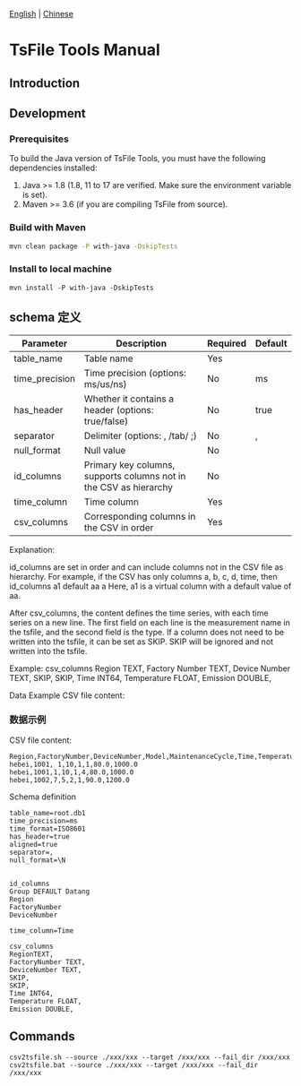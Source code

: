 <!--

    Licensed to the Apache Software Foundation (ASF) under one
    or more contributor license agreements.  See the NOTICE file
    distributed with this work for additional information
    regarding copyright ownership.  The ASF licenses this file
    to you under the Apache License, Version 2.0 (the
    "License"); you may not use this file except in compliance
    with the License.  You may obtain a copy of the License at

        http://www.apache.org/licenses/LICENSE-2.0

    Unless required by applicable law or agreed to in writing,
    software distributed under the License is distributed on an
    "AS IS" BASIS, WITHOUT WARRANTIES OR CONDITIONS OF ANY
    KIND, either express or implied.  See the License for the
    specific language governing permissions and limitations
    under the License.

-->

[English](./README.md) | [Chinese](./README-zh.md)
# TsFile Tools Manual
## Introduction

## Development

### Prerequisites

To build the Java version of TsFile Tools, you must have the following dependencies installed:

1. Java >= 1.8 (1.8, 11 to 17 are verified. Make sure the environment variable is set).
2. Maven >= 3.6 (if you are compiling TsFile from source).

### Build with Maven

```sh
mvn clean package -P with-java -DskipTests
```

### Install to local machine

```
mvn install -P with-java -DskipTests
```

## schema 定义
| Parameter             | Description                      | Required | Default  |
|----------------|--------------------------|----------|------|
| table_name     | Table name                       | Yes      |      |
| time_precision | Time precision (options: ms/us/ns) | No       | ms   |
| has_header     | Whether it contains a header (options: true/false) | No       | true |
| separator      | Delimiter (options: , /tab/ ;)    | No        | ,    |
| null_format    | Null value                       | No        |    |
| id_columns     | Primary key columns, supports columns not in the CSV as hierarchy     | No        |      |
| time_column    | Time column                      | Yes        |      |
| csv_columns    | Corresponding columns in the CSV in order            | Yes        |      |

Explanation:

id_columns are set in order and can include columns not in the CSV file as hierarchy.
For example, if the CSV has only columns a, b, c, d, time, then
id_columns
a1 default aa
a
Here, a1 is a virtual column with a default value of aa.

After csv_columns, the content defines the time series, with each time series on a new line. The first field on each line is the measurement name in the tsfile, and the second field is the type.
If a column does not need to be written into the tsfile, it can be set as SKIP.
SKIP will be ignored and not written into the tsfile.

Example:
csv_columns
Region TEXT,
Factory Number TEXT,
Device Number TEXT,
SKIP,
SKIP,
Time INT64,
Temperature FLOAT,
Emission DOUBLE,

Data Example
CSV file content:

### 数据示例

CSV file content:
```
Region,FactoryNumber,DeviceNumber,Model,MaintenanceCycle,Time,Temperature,Emission
hebei,1001, 1,10,1,1,80.0,1000.0
hebei,1001,1,10,1,4,80.0,1000.0
hebei,1002,7,5,2,1,90.0,1200.0
```
Schema definition

```
table_name=root.db1
time_precision=ms
time_format=ISO8601
has_header=true
aligned=true
separator=,
null_format=\N


id_columns
Group DEFAULT Datang
Region
FactoryNumber
DeviceNumber

time_column=Time

csv_columns
RegionTEXT,
FactoryNumber TEXT,
DeviceNumber TEXT,
SKIP,
SKIP,
Time INT64,
Temperature FLOAT,
Emission DOUBLE,
```
## Commands

```
csv2tsfile.sh --source ./xxx/xxx --target /xxx/xxx --fail_dir /xxx/xxx 
csv2tsfile.bat --source ./xxx/xxx --target /xxx/xxx --fail_dir /xxx/xxx 
```
